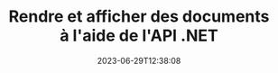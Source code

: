 ---
############################# Static ##########################
layout: "landing"
date: 2023-06-29T12:38:08
draft: false

lang: fr
product: "Viewer"
product_tag: "viewer"
platform: ".NET"
platform_tag: "net"

############################# Drop-down ############################
supported_platforms:
  items:
    # supported_platforms loop
    - title: ".NET"
      tag: "net"
    # supported_platforms loop
    - title: "Java"
      tag: "java"
    # supported_platforms loop
    - title: "Node.js"
      tag: "nodejs-java" 

############################# Head ############################
head_title: "API de visualisation de documents .NET, rendu PDF Word Excel Image HTML Diagramme"
head_description: "Visionneuse de fichiers C# ASP.NET et API de rendu. Ajoutez une visionneuse PDF, une visionneuse Word, une visionneuse Excel, une visionneuse d'images, une visionneuse HTML et des fonctionnalités de visionneuse de courrier électronique dans les applications .NET."

############################# Header ##########################
title: "Rendre et afficher des documents<br>à l'aide de l'API .NET"
description: "API de visualisation puissante pour restituer plus de 180 formats de documents au format PDF, HTML et Image avec des options de configuration polyvalentes."
words:
  for: "for"

actions:
  main: "Téléchargement gratuit de NuGet"
  main_link: "https://www.nuget.org/packages/GroupDocs.Viewer"
  alt: "Licence"
  alt_link: "https://purchase.groupdocs.com/pricing/viewer/net"
  title: "Prêt à commencer?"
  description: "Essayez les fonctionnalités de GroupDocs.Viewer gratuitement ou demandez une licence"

release:
  title: "Version {0} publiée"
  notes: "Nouveautés"
  downloads: "Téléchargements"
  link: "https://releases.groupdocs.com/viewer/net/release-notes/latest/"

code:
  title: "Rendre les fichiers PDF en C#"
  more: "Plus d'exemples"
  more_link: "https://github.com/groupdocs-viewer/GroupDocs.Viewer-for-.NET"
  install: "dotnet add package GroupDocs.Viewer"
  content: |
    ```csharp {style=abap}   
    // Charger le fichier PDF source
    using (var viewer = new Viewer("resume.pdf"))
    {
        // Définir les options HTML de sortie
        var viewOptions = 
        HtmlViewOptions.ForEmbeddedResources("page{0}.html");
        
        // Rendu PDF en HTML avec des ressources intégrées        
        viewer.View(viewOptions);
    }
    ```

############################# Overview ############################
overview:
  enable: true
  title: "GroupDocs.Viewer en un coup d'œil"
  description: "API pour restituer, afficher, convertir des documents, des diapositives, des diagrammes et de nombreux autres types de documents dans les applications .NET"
  features:
    # feature loop
    - title: "Visualisez les documents de manière efficace et fiable"
      content: "Avec l'API GroupDocs.Viewer, vous pouvez restituer efficacement des documents de tous les formats pris en charge au format HTML, JPEG, PNG et PDF avec des options flexibles et puissantes tout en préservant l'intégrité du contenu et de la structure du document. GroupDocs.Viewer prend en charge .NET Framework 4.6.2 et .NET 6.0, il fonctionne sur les plateformes Windows et Linux."

    # feature loop
    - title: "Les formats de fichiers et de documents les plus courants sont pris en charge"
      content: "Nous prenons en charge le rendu des 180 formats de fichiers et de documents les plus populaires, notamment Word, Excel, PDF, PowerPoint, la famille de formats OpenDocument, les archives, les images raster et vectorielles, les livres électroniques, les langages de programmation et les balises, ainsi que de nombreux autres types de fichiers, y compris les fichiers cryptés. fichiers avec protection par mot de passe."

    # feature loop
    - title: "Sortie personnalisable"
      content: "GroupDocs.Viewer permet non seulement de restituer le document, mais également de contrôler comment exactement, quelles parties du document doivent être rendues ou maintenant, comment elles doivent être rendues, et d'appliquer différentes transformations à la sortie rendue."

    # feature loop
    - title: "Interface utilisateur pour ASP.NET Core"
      content: "Nous fournissons un package d'interface utilisateur open source pour ASP.NET Core qui peut être ajouté à votre projet en quelques minutes. Le package Viewer.UI contient une interface utilisateur Web basée sur Angular et fournit un ensemble d'API et de fournisseurs de stockage de données utiles."

############################# Platforms ############################
platforms:
  enable: true
  title: "Indépendance de la plateforme"
  description: "GroupDocs.Viewer pour .NET prend en charge les systèmes d'exploitation, frameworks et gestionnaires de packages suivants"
  items:
    # platform loop
    - title: "Amazon"
      image: "amazon"
    # platform loop
    - title: "Docker"
      image: "docker"
    # platform loop
    - title: "Azure"
      image: "azure"
    # platform loop
    - title: "VS Code"
      image: "vs_code"
    # platform loop
    - title: "ReSharper"
      image: "resharper"
    # platform loop
    - title: "macOS"
      image: "finder"
    # platform loop
    - title: "Linux"
      image: "linux"
    # platform loop
    - title: "NuGet"
      image: "nuget"

############################# File formats ############################
formats:
  enable: true
  title: "Formats de fichiers pris en charge"
  description: |
    GroupDocs.Viewer pour .NET prend en charge les opérations avec les [formats de fichiers](https://docs.groupdocs.com/viewer/net/supported-document-formats/) suivants.
  groups:
    # group loop
    - color: "green"
      content: |
        ### Microsoft Office, OpenDocument et formats texte
        * **Word:** DOC, DOCX, DOCM, DOT, DOTX, DOTM, RTF, TXT
        * **Excel:** XLS, XLSX, XLSM, XLSB, XLTM, XLT, XLTM, XLTX
        * **PowerPoint:** PPT, PPTX, PPS, PPSX, PPSM, POT, POTM, POTX, PPTM        
        * **Project:** MPP, MPT, MPX
        * **Outlook:** MSG, EML, EMLX, PST, OST
        * **OneNote:** ONE
        * **OpenDocument:** ODT, OTT, ODS, ODP, OTP, OTS, ODG
        * **Fixed Page Layout:** PDF, TEX, XPS, OXPS
        * **e-Books:** EPUB, MOBI, DjVu
        * **Delimiter-Separated Values:** CSV, TSV
    # group loop
    - color: "blue"
      content: |
        ### Images, graphiques et diagrammes
        * **Images rastées:** BMP, GIF, JPG, PNG, TIFF, WebP, DNG, DIB, Jpeg2000 family
        * **Windows Icon:** ICO
        * **Scalable Vector Graphics:** SVG, CDR, CMX, IGS, SVGZ        
        * **Adobe Photoshop:** PSD, PSB        
        * **Stereo Lithography (3D Printing):** STL        
        * **Medical Imaging:** DICOM
        * **Plotter Documents:** PLT, HPG
        * **Autodesk Design Web Formats:** DWF, DWG
        * **AutoCAD Drawing:** DWT, IFC, STL, CF2        
      # group loop
    - color: "red"
      content: |
        ### Autre        
        * **la toile:** HTML, MHT, MHTML, XML
        * **Metafile:** WMF, EMF, CGM, EMZ, WMZ
        * **Visio:** VSD, VDX, VSS, VSSX, VSX, VST, VSTX, VTX, VSDX, VDW, VSTM, VSSM, VSDM
        * **Project:** MPP, MPT, MPX
        * **PostScript:** PS, EPS
        * **Les archives:** ZIP, TAR, BZ2, GZ, RAR, RAR5
        * **Autre:** VCF, VCARD, NUMBERS, NSF, OBJ
        * **C/C++/C# Files:** C, CC, C# , CPP, CXX, CS, H, HH, M, MM
        * **Java/JavaScript Files:** JAVA, JS, JSON, PROPERTIES

############################# Features ############################
features:
  enable: true
  title: "Fonctionnalités de GroupDocs.Viewer"
  description: "Rendre, afficher et convertir en toute transparence des documents PDF et Office"

  items:
    # feature loop
    - icon: "viewhtml"
      title: "Afficher les documents en HTML"
      content: "Convertissez un document de n'importe quel type en un document HTML avec CSS et SVG, qui peut être affiché dans n'importe quel navigateur Web moderne."

    # feature loop
    - icon: "rasterize"
      title: "Pixelliser les documents"
      content: "Pixellisez n'importe quel format de document pris en charge sur l'image raster, avec un format d'image et une qualité de compression réglables."

    # feature loop
    - icon: "sourcecode"
      title: "Restituer et mettre en évidence les codes de programmation"
      content: "Prise en charge de tous les langages de programmation, de script et de balisage populaires, avec possibilité d'analyser et de mettre en évidence leur syntaxe."

    # feature loop
    - icon: "convertpdf"
      title: "Convertir en PDF"
      content: "Les documents de n'importe quel format pris en charge peuvent être facilement convertis et enregistrés au format PDF avec des options réglables."

    # feature loop
    - icon: "transform"
      title: "Appliquer des transformations"
      content: "Le document de sortie peut être transformé pendant le rendu - les pages peuvent être pivotées et/ou réorganisées et un filigrane de texte peut être placé dessus."

    # feature loop
    - icon: "adjustment"
      title: "Ajustement de la sortie HTML"
      content: "Les documents HTML de sortie, générés par GroupDocs.Viewer, peuvent être réglés très finement: il est permis de les enregistrer dans le flux ou dans un fichier, avec des ressources externes ou intégrées, des rappels, etc."

    # feature loop
    - icon: "complex"
      title: "Prise en charge de structures de documents complexes"
      content: "GroupDocs.Viewer prend en charge non seulement les documents uniques, mais également les fichiers qui contiennent en interne une liste ou une structure hiérarchique de documents, comme des messages électroniques avec pièces jointes, des archives ZIP avec des fichiers internes dans des dossiers, des images TIFF multipages, etc."

    # feature loop
    - icon: "optimization"
      title: "Options d'optimisation"
      content: "GroupDocs.Viewer contient un sous-système de cache réglable, qui peut réduire le temps de chargement en utilisant les versions mises en cache des documents. De plus, un ensemble d'options différentes pour différents formats permet d'exclure du rendu certaines parties ou aspects inutiles des documents (polices, feuilles de calcul masquées, pièces jointes aux e-mails) pour optimiser les performances globales."

    # feature loop
    - icon: "passwordprotected"
      title: "Prise en charge des documents protégés par mot de passe"
      content: "GroupDocs.Viewer permet d'ouvrir les documents cryptés de différents types : PDF, WordProcessing, Spreadsheet, Présentation et autres, en spécifiant un mot de passe dans les options de chargement."

############################# Code samples ############################
code_samples:
  enable: true
  title: "Exemples de codes"
  description: "Quelques cas d'utilisation de GroupDocs.Viewer typique pour les opérations .NET"
  items:
    # code sample loop
    - title: "Rendre DOCX en HTML"
      content: |
        Les propriétés de classe [HtmlViewOptions](https://reference.groupdocs.com/viewer/net/groupdocs.viewer.options/htmlviewoptions/) vous permettent de contrôler le processus de conversion, plus d'informations à ce sujet [ici](https://docs.groupdocs.com/viewer/net/rendering-to-html/). Par exemple, vous pouvez intégrer toutes les ressources externes dans le fichier HTML de sortie, réduire le fichier de sortie et l'optimiser pour l'impression.
        {{< landing/code title="C#">}}
        ```csharp {style=abap}
        using GroupDocs.Viewer;
        using GroupDocs.Viewer.Options;
        
        // Instancier le visualiseur
        using (Viewer viewer = new Viewer("resume.docx"))
        {
            // Définir les options HTML de sortie
            HtmlViewOptions options = HtmlViewOptions.ForEmbeddedResources();
            
            // Rendre DOCX en HTML avec des ressources intégrées
            viewer.View(options);
        }
        ```
        {{< /landing/code >}}
    # code sample loop
    - title: "Exporter PPTX en PDF"
      content: |
        Créez une instance de classe [PdfViewOptions](https://reference.groupdocs.com/viewer/net/groupdocs.viewer.options/pdfviewoptions/) et transmettez-la à [Viewer.View](https://reference.groupdocs.com/viewer/net/groupdocs.viewer/viewer/view/#view) pour convertir un fichier PowerPoint PPTX en PDF. Les propriétés de la classe PdfViewOptions vous permettent de contrôler le processus de conversion. Par exemple, vous pouvez protéger le fichier PDF de sortie, réorganiser ses pages et spécifier la qualité des images du document. Reportez-vous à la [section de documentation suivante](https://docs.groupdocs.com/viewer/net/rendering-to-pdf/) pour plus de détails.
        {{< landing/code title="C#">}}
        ```csharp {style=abap}   
        using GroupDocs.Viewer;
        using GroupDocs.Viewer.Options;
        
        using (var viewer = new Viewer("presentation.pptx"))
        {
            // Définir les options du PDF de sortie       
            var viewOptions = new PdfViewOptions("presentation.pdf");
            
            // Exporter PPTX en PDF       
            viewer.View(viewOptions);
        }
        ```
        {{< /landing/code >}}
############################# Reviews ############################
# reviews:
# enable: true
# title: "Avis sur les produits GroupDocs"
# description: "Ne vous contentez pas de nous croire sur parole. Découvrez ce que d'autres développeurs disent de nos API"

# items:
#   # review loop
#   - title: "GroupDocs.Viewer"
#     content: "Excellent service et excellents produits. Ils ont été extrêmement utiles et réactifs pendant le processus de mise en œuvre de GroupDocs.Viewer pour .NET, et ne sauraient les recommander assez."
#     author: "Martin Lasarga"
#     company: "Product Manager at Axentria ECM by G.S.I."

#   # review loop
#   - title: "GroupDocs.Viewer"
#     content: "Après avoir implémenté et utilisé GroupDocs.Viewer pour .NET dans le projet, cela semble très bien fonctionner. J'ai testé avec beaucoup de documents et jusqu'ici tout va bien. Tout ce que j'ai lancé s'affiche bien et est aussi beau que dans une visionneuse PDF ou MS Word."
#     author: "Mats Oustad"
#     company: "Senior Consultant/Partner at Novanet AS"
---